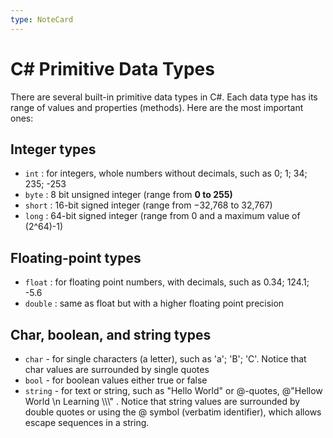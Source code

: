 ```yaml
---
type: NoteCard
---
```


# C# Primitive Data Types
There are several built-in primitive data types in C#. Each data type has its range of values and properties (methods). Here are the most important ones:

## Integer types

*   `int` : for integers, whole numbers without decimals, such as 0; 1; 34; 235; -253
*   `byte` : 8 bit unsigned integer (range from **0 to 255)**
*   `short` : 16-bit signed integer (range from −32,768 to 32,767)
*   `long` : 64-bit signed integer (range from 0 and a maximum value of (2^64)-1)

## Floating-point types

*   `float` : for floating point numbers, with decimals, such as 0.34; 124.1; -5.6
*   `double` : same as float but with a higher floating point precision

## Char, boolean, and string types

*   `char` - for single characters (a letter), such as 'a'; 'B'; 'C'. Notice that char values are surrounded by single quotes
*   `bool` - for boolean values either true or false
*   `string` - for text or string, such as "Hello World" or @-quotes, @"Hellow World \n Learning \\\\\\" . Notice that string values are surrounded by double quotes or using the @ symbol (verbatim identifier), which allows escape sequences in a string.
